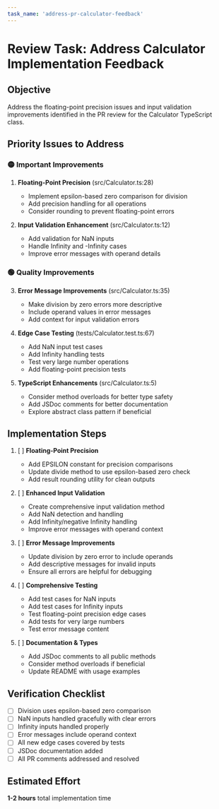 ```yaml
---
task_name: 'address-pr-calculator-feedback'
---
```


# Review Task: Address Calculator Implementation Feedback

## Objective

Address the floating-point precision issues and input validation improvements identified in the PR review for the Calculator TypeScript class.

## Priority Issues to Address

### 🟡 Important Improvements

1. **Floating-Point Precision** (src/Calculator.ts:28)
   - Implement epsilon-based zero comparison for division
   - Add precision handling for all operations
   - Consider rounding to prevent floating-point errors

2. **Input Validation Enhancement** (src/Calculator.ts:12)
   - Add validation for NaN inputs
   - Handle Infinity and -Infinity cases
   - Improve error messages with operand details

### 🟢 Quality Improvements

3. **Error Message Improvements** (src/Calculator.ts:35)
   - Make division by zero errors more descriptive
   - Include operand values in error messages
   - Add context for input validation errors

4. **Edge Case Testing** (tests/Calculator.test.ts:67)
   - Add NaN input test cases
   - Add Infinity handling tests
   - Test very large number operations
   - Add floating-point precision tests

5. **TypeScript Enhancements** (src/Calculator.ts:5)
   - Consider method overloads for better type safety
   - Add JSDoc comments for better documentation
   - Explore abstract class pattern if beneficial

## Implementation Steps

1. [ ] **Floating-Point Precision**
   - Add EPSILON constant for precision comparisons
   - Update divide method to use epsilon-based zero check
   - Add result rounding utility for clean outputs

2. [ ] **Enhanced Input Validation**
   - Create comprehensive input validation method
   - Add NaN detection and handling
   - Add Infinity/negative Infinity handling
   - Improve error messages with operand context

3. [ ] **Error Message Improvements**
   - Update division by zero error to include operands
   - Add descriptive messages for invalid inputs
   - Ensure all errors are helpful for debugging

4. [ ] **Comprehensive Testing**
   - Add test cases for NaN inputs
   - Add test cases for Infinity inputs
   - Test floating-point precision edge cases
   - Add tests for very large numbers
   - Test error message content

5. [ ] **Documentation & Types**
   - Add JSDoc comments to all public methods
   - Consider method overloads if beneficial
   - Update README with usage examples

## Verification Checklist

- [ ] Division uses epsilon-based zero comparison
- [ ] NaN inputs handled gracefully with clear errors
- [ ] Infinity inputs handled properly
- [ ] Error messages include operand context
- [ ] All new edge cases covered by tests
- [ ] JSDoc documentation added
- [ ] All PR comments addressed and resolved

## Estimated Effort

**1-2 hours** total implementation time
